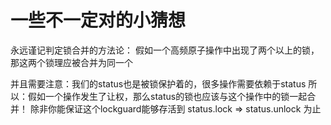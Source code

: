 # 一些不一定对的小猜想

永远谨记判定锁合并的方法论：
假如一个高频原子操作中出现了两个以上的锁，那这两个锁理应被合并为同一个

并且需要注意：我们的status也是被锁保护着的，很多操作需要依赖于status
所以：假如一个操作发生了让权，那么status的锁也应该与这个操作中的锁一起合并！
除非你能保证这个lockguard能够存活到 status.lock => status.unlock 为止
